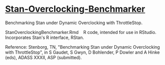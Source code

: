 # [Stan-Overclocking-Benchmarker](https://github.com/tstenborg/Stan-Overclocking-Benchmarker)

Benchmarking Stan under Dynamic Overclocking with ThrottleStop.

StanOverclockingBenchmarker.Rmd &nbsp;&nbsp; R code, intended for use in RStudio. Incorporates Stan's R interface, RStan.

Reference: Stenborg, TN, "Benchmarking Stan under Dynamic Overclocking with ThrottleStop", in S Gaudet, S Gwyn, D Bohlender, P Dowler and A Hinke (eds), ADASS XXXII, ASP (submitted).
